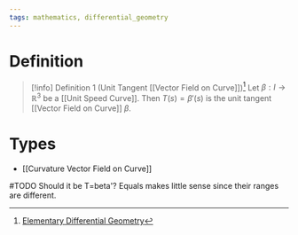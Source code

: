 ```yaml
---
tags: mathematics, differential_geometry
---
```


# Definition

> [!info] Definition 1 (Unit Tangent [[Vector Field on Curve]])[^1]
> Let $\beta: I \rightarrow \mathbb{R}^3$ be a [[Unit Speed Curve]]. Then $T(s) = \beta'(s)$ is the unit tangent [[Vector Field on Curve]] $\beta$.

# Types
- [[Curvature Vector Field on Curve]]

#TODO 
Should it be T=beta'? Equals makes little sense since their ranges are different.

[^1]: [Elementary Differential Geometry](zotero://open-pdf/library/items/F6CCEWIU?page=73)